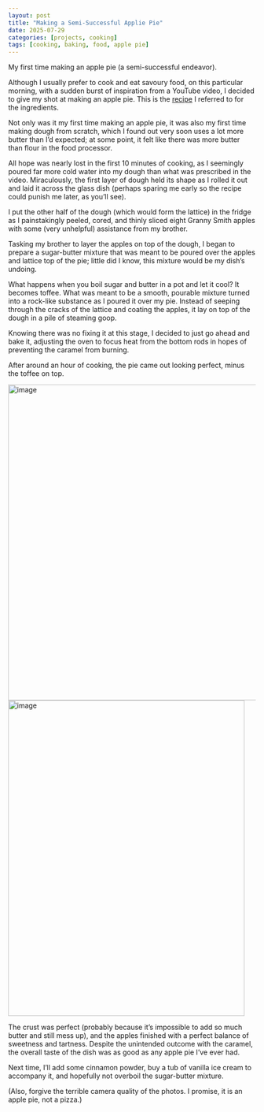 ```yaml
---
layout: post
title: "Making a Semi-Successful Applie Pie"
date: 2025-07-29
categories: [projects, cooking]
tags: [cooking, baking, food, apple pie]
---
```


My first time making an apple pie (a semi-successful endeavor).

Although I usually prefer to cook and eat savoury food, on this particular morning, with a sudden burst of inspiration from a YouTube video, I decided to give my shot at making an apple pie. This is the [recipe](https://www.allrecipes.com/recipe/12682/apple-pie-by-grandma-ople/) I referred to for the ingredients.

Not only was it my first time making an apple pie, it was also my first time making dough from scratch, which I found out very soon uses a lot more butter than I’d expected; at some point, it felt like there was more butter than flour in the food processor.

All hope was nearly lost in the first 10 minutes of cooking, as I seemingly poured far more cold water into my dough than what was prescribed in the video. Miraculously, the first layer of dough held its shape as I rolled it out and laid it across the glass dish (perhaps sparing me early so the recipe could punish me later, as you’ll see).

I put the other half of the dough (which would form the lattice) in the fridge as I painstakingly peeled, cored, and thinly sliced eight Granny Smith apples with some (very unhelpful) assistance from my brother.

Tasking my brother to layer the apples on top of the dough, I began to prepare a sugar-butter mixture that was meant to be poured over the apples and lattice top of the pie; little did I know, this mixture would be my dish’s undoing.

What happens when you boil sugar and butter in a pot and let it cool? It becomes toffee. What was meant to be a smooth, pourable mixture turned into a rock-like substance as I poured it over my pie. Instead of seeping through the cracks of the lattice and coating the apples, it lay on top of the dough in a pile of steaming goop.

Knowing there was no fixing it at this stage, I decided to just go ahead and bake it, adjusting the oven to focus heat from the bottom rods in hopes of preventing the caramel from burning.

After around an hour of cooking, the pie came out looking perfect, minus the toffee on top. 

<img width="855" height="641" alt="image" src="https://github.com/user-attachments/assets/588622a9-817c-4bbc-ad23-c669e2e71e6b" />

<img width="481" height="641" alt="image" src="https://github.com/user-attachments/assets/2ddd8239-c77d-4889-bb38-5f9fd7af6967" />


The crust was perfect (probably because it’s impossible to add so much butter and still mess up), and the apples finished with a perfect balance of sweetness and tartness. Despite the unintended outcome with the caramel, the overall taste of the dish was as good as any apple pie I’ve ever had.

Next time, I’ll add some cinnamon powder, buy a tub of vanilla ice cream to accompany it, and hopefully not overboil the sugar-butter mixture.

(Also, forgive the terrible camera quality of the photos. I promise, it is an apple pie, not a pizza.)
